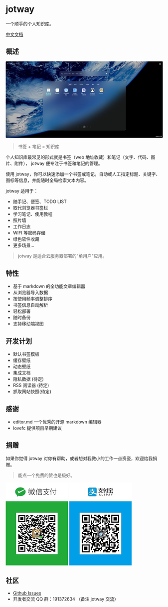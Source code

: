 # jotway

一个顺手的个人知识库。

[中文文档](https://jotway-doc.yuri2.cn/)

## 概述

![Alt text](/_media/image1.png)

> 书签 + 笔记 = 知识库

个人知识库最常见的形式就是书签（web 地址收藏）和笔记（文字、代码、图片、附件）， jotway 便专注于书签和笔记的管理。

使用 jotway，你可以快速添加一个书签或笔记，自动或人工指定标题、关键字、图标等信息，并能随时全局检索文本内容。

jotway 适用于：

- 随手记、便签、TODO LIST
- 取代浏览器书签栏
- 学习笔记、使用教程
- 照片墙
- 工作日志
- WIFI 等密码存储
- 绿色软件收藏
- 更多场景...

> jotway 是适合云服务器部署的"单用户"应用。

## 特性

- 基于 markdown 的全功能文章编辑器
- 从浏览器导入数据
- 按使用频率调整排序
- 书签信息自动解析
- 轻松部署
- 随时备份
- 支持移动端视图

## 开发计划

- 默认书签模板
- 缓存壁纸
- 动态壁纸
- 集成文档
- 隐私数据 (待定)
- RSS 阅读器 (待定)
- 抓取网站快照(待定)

## 感谢

- editor.md 一个优秀的开源 markdown 编辑器
- lovefc 提供项目早期建议

## 捐赠

如果你觉得 jotway 对你有帮助，或者想对我微小的工作一点资瓷，欢迎给我捐赠。

> 能点一个免费的赞也是极好。

![Alt text](/_media/donation_weixin.jpg)
![Alt text](/_media/donation_zhifubao.jpg)

## 社区

- [Github Issues](https://github.com/yuri2peter/jotway/issues)
- 开发者交流 QQ 群：191372634 （备注 jotway 交流）
